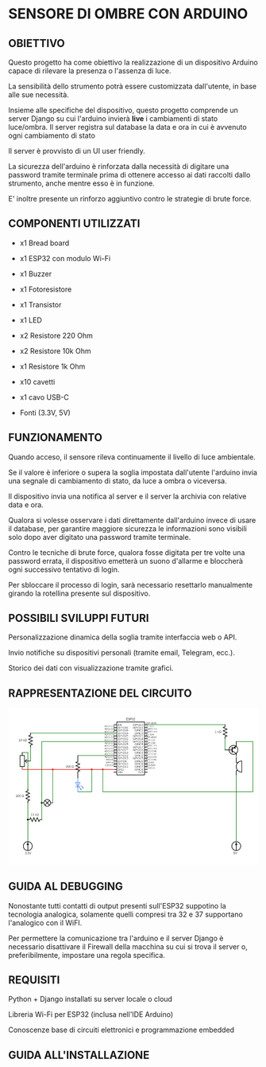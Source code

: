 # SENSORE DI OMBRE CON ARDUINO

## OBIETTIVO

Questo progetto ha come obiettivo la realizzazione di un dispositivo Arduino capace di rilevare la presenza o l'assenza di luce.

La sensibilità dello strumento potrà essere customizzata dall'utente, in base alle sue necessità.

Insieme alle specifiche del dispositivo, questo progetto comprende un server Django su cui l'arduino invierà **live** i cambiamenti di stato luce/ombra. Il server registra sul database la data e ora in cui è avvenuto ogni cambiamento di stato

Il server è provvisto di un UI user friendly.

La sicurezza dell'arduino è rinforzata dalla necessità di digitare una password tramite terminale prima di ottenere accesso ai dati raccolti dallo strumento, anche mentre esso è in funzione.

E' inoltre presente un rinforzo aggiuntivo contro le strategie di brute force.


## COMPONENTI UTILIZZATI

- x1 Bread board

- x1 ESP32 con modulo Wi-Fi

- x1 Buzzer

- x1 Fotoresistore

- x1 Transistor

- x1 LED

- x2 Resistore 220 Ohm
  
- x2 Resistore 10k Ohm

- x1 Resistore 1k Ohm

- x10 cavetti

- x1 cavo USB-C

- Fonti (3.3V, 5V)

## FUNZIONAMENTO

Quando acceso, il sensore rileva continuamente il livello di luce ambientale.

Se il valore è inferiore o supera la soglia impostata dall'utente l'arduino invia una segnale di cambiamento di stato, da luce a ombra o viceversa.

Il dispositivo invia una notifica al server e il server la archivia con relative data e ora.

Qualora si volesse osservare i dati direttamente dall'arduino invece di usare il database, per garantire maggiore sicurezza le informazioni sono visibili solo dopo aver digitato una password tramite terminale.

Contro le tecniche di brute force, qualora fosse digitata per tre volte una password errata, il dispositivo emetterà un suono d'allarme e bloccherà ogni successivo tentativo di login.

Per sbloccare il processo di login, sarà necessario resettarlo manualmente girando la rotellina presente sul dispositivo.


## POSSIBILI SVILUPPI FUTURI

Personalizzazione dinamica della soglia tramite interfaccia web o API.

Invio notifiche su dispositivi personali (tramite email, Telegram, ecc.).

Storico dei dati con visualizzazione tramite grafici.

## RAPPRESENTAZIONE DEL CIRCUITO

![Circuito](circuit.png)

## GUIDA AL DEBUGGING

Nonostante tutti contatti di output presenti sull'ESP32 suppotino la tecnologia analogica, solamente quelli compresi tra 32 e 37 supportano l'analogico con il WiFI.

Per permettere la comunicazione tra l'arduino e il server Django è necessario disattivare il Firewall della macchina su cui si trova il server o, preferibilmente, impostare una regola specifica.

## REQUISITI

Python + Django installati su server locale o cloud

Libreria Wi-Fi per ESP32 (inclusa nell'IDE Arduino)

Conoscenze base di circuiti elettronici e programmazione embedded

## GUIDA ALL'INSTALLAZIONE
